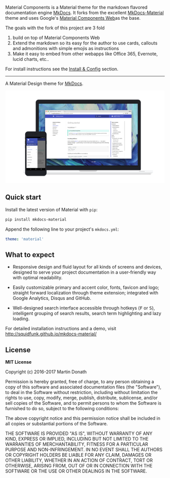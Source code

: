 
Material Components is a Material theme for the markdown flavored documentation engine  [MkDocs][1].
It forks from the excellent [MkDocs-Material][2] theme and uses Google's [Material Components Web][3]as the base.

  [1]: http://www.mkdocs.org
  [2]: http://squidfunk.github.io/mkdocs-material/
  [3]: https://material.io/components/web/

The goals with the fork of this project are 3 fold

1. build on top of Material Components Web
2. Extend the markdown so its easy for the author to use cards, callouts and admonitions with simple emojis as instructions
3. Make it easy to embed from other webapps like Office 365, Evernote, lucid charts, etc..

For install instructions see the [Install & Config](docs/getting-started.md) section.

------

A Material Design theme for [MkDocs][1].

[![Material for MkDocs](docs/images/material.png)][2]

  [1]: http://www.mkdocs.org
  [2]: http://squidfunk.github.io/mkdocs-material/

## Quick start

Install the latest version of Material with `pip`:

``` sh
pip install mkdocs-material
```

Append the following line to your project's `mkdocs.yml`:

``` yaml
theme: 'material'
```

## What to expect

* Responsive design and fluid layout for all kinds of screens and devices,
  designed to serve your project documentation in a user-friendly way with
  optimal readability.

* Easily customizable primary and accent color, fonts, favicon and logo;
  straight forward localization through theme extension; integrated with Google
  Analytics, Disqus and GitHub.

* Well-designed search interface accessible through hotkeys (<kbd>F</kbd> or
  <kbd>S</kbd>), intelligent grouping of search results, search term
  highlighting and lazy loading.

For detailed installation instructions and a demo, visit
http://squidfunk.github.io/mkdocs-material/

## License

**MIT License**

Copyright (c) 2016-2017 Martin Donath

Permission is hereby granted, free of charge, to any person obtaining a copy
of this software and associated documentation files (the "Software"), to
deal in the Software without restriction, including without limitation the
rights to use, copy, modify, merge, publish, distribute, sublicense, and/or
sell copies of the Software, and to permit persons to whom the Software is
furnished to do so, subject to the following conditions:

The above copyright notice and this permission notice shall be included in
all copies or substantial portions of the Software.

THE SOFTWARE IS PROVIDED "AS IS", WITHOUT WARRANTY OF ANY KIND, EXPRESS OR
IMPLIED, INCLUDING BUT NOT LIMITED TO THE WARRANTIES OF MERCHANTABILITY,
FITNESS FOR A PARTICULAR PURPOSE AND NON-INFRINGEMENT. IN NO EVENT SHALL THE
AUTHORS OR COPYRIGHT HOLDERS BE LIABLE FOR ANY CLAIM, DAMAGES OR OTHER
LIABILITY, WHETHER IN AN ACTION OF CONTRACT, TORT OR OTHERWISE, ARISING
FROM, OUT OF OR IN CONNECTION WITH THE SOFTWARE OR THE USE OR OTHER DEALINGS
IN THE SOFTWARE.

